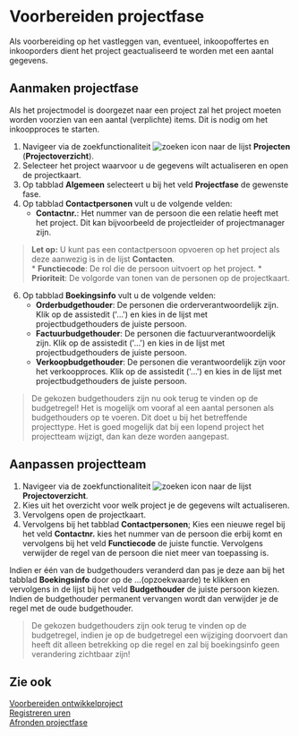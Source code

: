 # Voorbereiden projectfase

Als voorbereiding op het vastleggen van, eventueel, inkoopoffertes en inkooporders dient het project geactualiseerd te worden met een aantal gegevens. 

## Aanmaken projectfase

Als het projectmodel is doorgezet naar een project zal het project moeten worden voorzien van een aantal (verplichte) items. Dit is nodig om het inkoopproces te starten. 

 1. Navigeer via de zoekfunctionaliteit ![zoeken icon](/assets/images/zoeken.png "zoeken icon") naar de lijst **Projecten** (**Projectoverzicht**). 
 2. Selecteer het project waarvoor u de gegevens wilt actualiseren en open de projectkaart.
 3. Op tabblad **Algemeen** selecteert u bij het veld **Projectfase** de gewenste fase. 
 5. Op tabblad **Contactpersonen** vult u de volgende velden:
 	* **Contactnr.**: Het nummer van de persoon die een relatie heeft met het project. Dit kan bijvoorbeeld de projectleider of projectmanager zijn.  
 >**Let op:** U kunt pas een contactpersoon opvoeren op het project als deze aanwezig is in de lijst **Contacten**.  
 	*  **Functiecode**: De rol die de persoon uitvoert op het project. 
 	* **Prioriteit**: De volgorde van tonen van de personen op de projectkaart.
 6. Op tabblad **Boekingsinfo** vult u de volgende velden:
 	* **Orderbudgethouder**: De personen die orderverantwoordelijk zijn. Klik op de assistedit ('...') en kies in de lijst met projectbudgethouders de juiste persoon. 
 	* **Factuurbudgethouder**: De personen die factuurverantwoordelijk zijn. Klik op de assistedit ('...') en kies in de lijst met projectbudgethouders de juiste persoon.
	* **Verkoopbudgethouder**: De personen die verantwoordelijk zijn voor het verkoopproces. Klik op de assistedit ('...') en kies in de lijst met projectbudgethouders de juiste persoon.
>De gekozen budgethouders zijn nu ook terug te vinden op de budgetregel! Het is mogelijk om vooraf al een aantal personen als budgethouders op te voeren. Dit doet u bij het betreffende projecttype.
Het is goed mogelijk dat bij een lopend project het projectteam wijzigt, dan kan deze worden aangepast.

## Aanpassen projectteam

 1. Navigeer via de zoekfunctionaliteit ![zoeken icon](/assets/images/zoeken.png "zoeken icon") naar de lijst **Projectoverzicht**. 
 2. Kies uit het overzicht voor welk project je de gegevens wilt actualiseren. 
 3. Vervolgens open de projectkaart.
 4. Vervolgens bij het tabblad **Contactpersonen**;
Kies een nieuwe regel bij het veld **Contactnr.** kies het nummer van de persoon die erbij komt en vervolgens bij het veld **Functiecode** de juiste functie. 
Vervolgens verwijder de regel van de persoon die niet meer van toepassing is.

Indien er één van de budgethouders veranderd dan pas je deze aan bij het tabblad **Boekingsinfo** door op de ...(opzoekwaarde) te klikken en vervolgens in de lijst bij het veld **Budgethouder** de juiste persoon kiezen. Indien de budgethouder permanent vervangen wordt dan verwijder je de regel met de oude budgethouder. 
>De gekozen budgethouders zijn ook terug te vinden op de budgetregel, indien je op de budgetregel een wijziging doorvoert dan heeft dit alleen betrekking op die regel en zal bij boekingsinfo geen verandering zichtbaar zijn!

## Zie ook

[Voorbereiden ontwikkelproject](../voorbereiden-ontwikkelproject/)  
[Registreren uren](../registreren-uren/)  
[Afronden projectfase](../afronden-projectfase/)  
